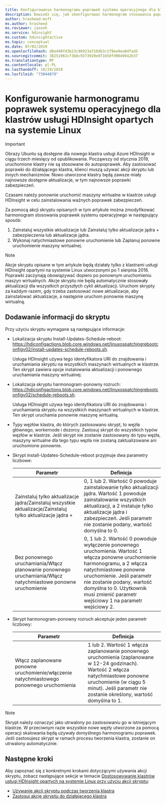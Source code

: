 ```yaml
---
title: Konfigurowanie harmonogramu poprawek systemu operacyjnego dla klastrów usługi Azure HDInsight
description: Dowiedz się, jak skonfigurować harmonogram stosowania poprawek systemu operacyjnego dla klastrów usługi HDInsight opartych na systemie Linux.
author: hrasheed-msft
ms.author: hrasheed
ms.reviewer: jasonh
ms.service: hdinsight
ms.custom: hdinsightactive
ms.topic: conceptual
ms.date: 07/01/2019
ms.openlocfilehash: d0a490fd3b23c96923af10db3c1f9ee9ea0dfad5
ms.sourcegitcommit: 38251963cf3b8c9373929e071b50fd9049942b37
ms.translationtype: MT
ms.contentlocale: pl-PL
ms.lasthandoff: 10/29/2019
ms.locfileid: "73044879"
---
```

# <a name="configure-the-os-patching-schedule-for-linux-based-hdinsight-clusters"></a>Konfigurowanie harmonogramu poprawek systemu operacyjnego dla klastrów usługi HDInsight opartych na systemie Linux 

> [!IMPORTANT]
> Obrazy Ubuntu są dostępne dla nowego klastra usługi Azure HDInsight w ciągu trzech miesięcy od opublikowania. Począwszy od stycznia 2019, uruchomione klastry nie są stosowane do autopoprawek. Aby zastosować poprawki do działającego klastra, klienci muszą używać akcji skryptu lub innych mechanizmów. Nowo utworzone klastry będą zawsze miały najnowsze dostępne aktualizacje, w tym najnowsze poprawki zabezpieczeń.

Czasami należy ponownie uruchomić maszyny wirtualne w klastrze usługi HDInsight w celu zainstalowania ważnych poprawek zabezpieczeń.

Za pomocą akcji skryptu opisanych w tym artykule można zmodyfikować harmonogram stosowania poprawek systemu operacyjnego w następujący sposób:

1. Zainstaluj wszystkie aktualizacje lub Zainstaluj tylko aktualizacje jądra + zabezpieczenia lub aktualizacje jądra.
2. Wykonaj natychmiastowe ponowne uruchomienie lub Zaplanuj ponowne uruchomienie maszyny wirtualnej.

> [!NOTE]  
> Akcje skryptu opisane w tym artykule będą działały tylko z klastrami usługi HDInsight opartymi na systemie Linux utworzonymi po 1 sierpnia 2016. Poprawki zaczynają obowiązywać dopiero po ponownym uruchomieniu maszyn wirtualnych.
> Akcje skryptu nie będą automatycznie stosowały aktualizacji dla wszystkich przyszłych cykli aktualizacji. Uruchom skrypty za każdym razem, gdy trzeba zastosować nowe aktualizacje, aby zainstalować aktualizacje, a następnie uruchom ponownie maszynę wirtualną.

## <a name="add-information-to-the-script"></a>Dodawanie informacji do skryptu

Przy użyciu skryptu wymagane są następujące informacje:

- Lokalizacja skryptu Install-Updates-Schedule-reboot: https://hdiconfigactions.blob.core.windows.net/linuxospatchingrebootconfigv02/install-updates-schedule-reboots.sh.
    
   Usługa HDInsight używa tego identyfikatora URI do znajdowania i uruchamiania skryptu na wszystkich maszynach wirtualnych w klastrze. Ten skrypt zawiera opcje instalowania aktualizacji i ponownego uruchamiania maszyny wirtualnej.
  
- Lokalizacja skryptu harmonogram-ponowny rozruch: https://hdiconfigactions.blob.core.windows.net/linuxospatchingrebootconfigv02/schedule-reboots.sh.
    
   Usługa HDInsight używa tego identyfikatora URI do znajdowania i uruchamiania skryptu na wszystkich maszynach wirtualnych w klastrze. Ten skrypt uruchamia ponownie maszynę wirtualną.
  
- Typy węzłów klastra, do których zastosowano skrypt, to węzła głównego, workernode i dozorcy. Zastosuj skrypt do wszystkich typów węzłów w klastrze. Jeśli skrypt nie zostanie zastosowany do typu węzła, maszyny wirtualne dla tego typu węzła nie zostaną zaktualizowane ani uruchomione ponownie.

- Skrypt install-Updates-Schedule-reboot przyjmuje dwa parametry liczbowe:

    | Parametr | Definicja |
    | --- | --- |
    | Zainstaluj tylko aktualizacje jądra/Zainstaluj wszystkie aktualizacje/Zainstaluj tylko aktualizacje jądra +|0, 1 lub 2. Wartość 0 powoduje zainstalowanie tylko aktualizacji jądra. Wartość 1 powoduje zainstalowanie wszystkich aktualizacji, a 2 instaluje tylko aktualizacje jądra i zabezpieczeń. Jeśli parametr nie zostanie podany, wartość domyślna to 0. |
    | Bez ponownego uruchamiania/Włącz planowanie ponownego uruchamiania/Włącz natychmiastowe ponowne uruchomienie |0, 1 lub 2. Wartość 0 powoduje wyłączenie ponownego uruchomienia. Wartość 1 włącza ponowne uruchomienie harmonogramu, a 2 włącza natychmiastowe ponowne uruchomienie. Jeśli parametr nie zostanie podany, wartość domyślna to 0. Użytkownik musi zmienić parametr wejściowy 1 na parametr wejściowy 2. |
   
 - Skrypt harmonogram-ponowny rozruch akceptuje jeden parametr liczbowy:

    | Parametr | Definicja |
    | --- | --- |
    | Włącz zaplanowane ponowne uruchomienie/włączenie natychmiastowego ponownego uruchomienia |1 lub 2. Wartość 1 włącza zaplanowanie ponownego uruchomienia (zaplanowane w 12-24 godzinach). Wartość 2 włącza natychmiastowe ponowne uruchomienie (w ciągu 5 minut). Jeśli parametr nie zostanie określony, wartość domyślna to 1. |  

> [!NOTE]
> Skrypt należy oznaczyć jako utrwalony po zastosowaniu go w istniejącym klastrze. W przeciwnym razie wszystkie nowe węzły utworzone za pomocą operacji skalowania będą używały domyślnego harmonogramu poprawek. Jeśli zastosujesz skrypt w ramach procesu tworzenia klastra, zostanie on utrwalony automatycznie.


## <a name="next-steps"></a>Następne kroki

Aby zapoznać się z konkretnymi krokami dotyczącymi używania akcji skryptu, zobacz następujące sekcje w temacie [Dostosowywanie klastrów usługi HDInsight opartych na systemie Linux przy użyciu akcji skryptu](hdinsight-hadoop-customize-cluster-linux.md):

* [Używanie akcji skryptu podczas tworzenia klastra](hdinsight-hadoop-customize-cluster-linux.md#use-a-script-action-during-cluster-creation)
* [Zastosuj akcję skryptu do działającego klastra](hdinsight-hadoop-customize-cluster-linux.md#apply-a-script-action-to-a-running-cluster)

